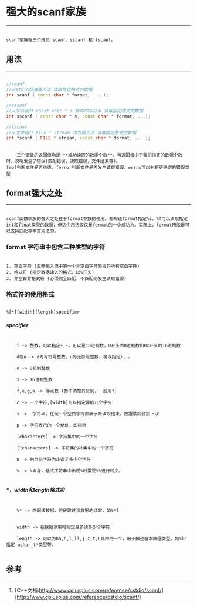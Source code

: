 # 强大的scanf家族

------------------------------------

```

scanf家族有三个成员 scanf、sscanf 和 fscanf。

```

## 用法

-----------------------------------------------------------

```c++

//scanf
//从stdin标准输入流 读取指定格式的数据
int scanf ( const char * format, ... );

//sscanf
//从字符指针 const char * s 指向的字符串 读取指定格式的数据
int sscanf ( const char * s, const char * format, ...);

//fscanf
//从文件指针 FILE * stream 作为输入流 读取指定格式的数据
int fscanf ( FILE * stream, const char * format, ... );

```

```

	三个函数的返回值均是 **成功读取的数据个数**。当返回值小于我们指定的数据个数时，说明发生了错误(匹配错误，读取错误，文件结束等)。
feof判断文件是否结束，ferror判断文件是否发生读取错误，errno可以判断更确切的错误类型

```

## format强大之处

------------------------------------------------------

```

scanf函数家族的强大之处在于format参数的使用。都知道format指定%i、%f可以读取指定int和float类型的数据，但这个用法仅仅是format的一小成功力。实际上，format用法是可以支持匹配等丰富用法的。

```

### format 字符串中包含三种类型的字符

```

1. 空白字符 (忽略输入流中第一个非空白字符前方的所有空白字符)
2. 格式符 (指定数据读入的格式，以%开头)
3. 非空白非格式符 (必须完全匹配，不匹配则发生读取错误)

```

### 格式符的使用格式

```

%[*][width][length]specifier

```

##### specifier

```

	i -> 整数，可以指定+,-。可以是10进制数，0开头的8进制数和0x开头的16进制数

	d或u -> d为有符号整数，u为无符号整数，可以指定+,-。

	o -> 8机制整数

	x -> 16进制整数

	f,e,g,a -> 浮点数 (暂不清楚其区别，一般用f)

	c -> 一个字符,[width]可以指定读取几个字符

	s ->  字符串，任何一个空白字符都表示其读取结束，数据最后会加上\0

	p -> 字符表示的一个地址，即指针

	[characters] -> 字符集中的一个字符

	[^characters] -> 字符集的补集中的一个字符

	n -> 到目前字符为止读了多少个字符

	% -> %自身，格式字符串中出现%时需要%%进行转义。
	
```

##### *，width和length格式符

```

	%* -> 匹配该数据，但是跳过该数据的读取，如%*f


	width -> 在数据读取时指定最多读多少个字符

	length -> 可以为hh,h,l,ll,j,z,t,L其中的一个，用于描述基本数据类型。如%lc指定 wchar_t*类型等。
	
```

## 参考

---------------------------------

1. [C++文档:http://www.cplusplus.com/reference/cstdio/scanf/](http://www.cplusplus.com/reference/cstdio/scanf/)